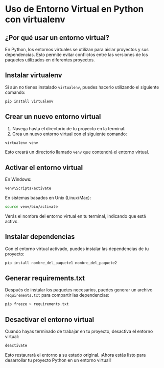 # Uso de Entorno Virtual en Python con virtualenv

## ¿Por qué usar un entorno virtual?

En Python, los entornos virtuales se utilizan para aislar proyectos y sus dependencias. Esto permite evitar conflictos entre las versiones de los paquetes utilizados en diferentes proyectos.

## Instalar virtualenv

Si aún no tienes instalado `virtualenv`, puedes hacerlo utilizando el siguiente comando:

```bash
pip install virtualenv
```

## Crear un nuevo entorno virtual

1. Navega hasta el directorio de tu proyecto en la terminal.
2. Crea un nuevo entorno virtual con el siguiente comando:

```bash
virtualenv venv
```

Esto creará un directorio llamado `venv` que contendrá el entorno virtual.

## Activar el entorno virtual

En Windows:

```bash
venv\Scripts\activate
```

En sistemas basados en Unix (Linux/Mac):

```bash
source venv/bin/activate
```

Verás el nombre del entorno virtual en tu terminal, indicando que está activo.

## Instalar dependencias

Con el entorno virtual activado, puedes instalar las dependencias de tu proyecto:

```bash
pip install nombre_del_paquete1 nombre_del_paquete2
```

## Generar requirements.txt

Después de instalar los paquetes necesarios, puedes generar un archivo `requirements.txt` para compartir las dependencias:

```bash
pip freeze > requirements.txt
```

## Desactivar el entorno virtual

Cuando hayas terminado de trabajar en tu proyecto, desactiva el entorno virtual:

```bash
deactivate
```

Esto restaurará el entorno a su estado original.
¡Ahora estás listo para desarrollar tu proyecto Python en un entorno virtual!